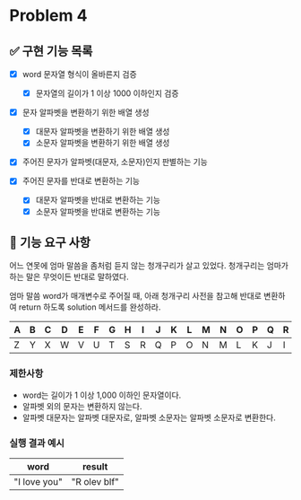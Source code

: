 # Problem 4

## ✅ 구현 기능 목록

- [x] word 문자열 형식이 올바른지 검증
  - [x] 문자열의 길이가 1 이상 1000 이하인지 검증

- [x] 문자 알파벳을 변환하기 위한 배열 생성
  - [x] 대문자 알파벳을 변환하기 위한 배열 생성
  - [x] 소문자 알파벳을 변환하기 위한 배열 생성

- [x] 주어진 문자가 알파벳(대문자, 소문자)인지 판별하는 기능

- [x] 주어진 문자를 반대로 변환하는 기능
  - [x] 대문자 알파벳을 반대로 변환하는 기능
  - [x] 소문자 알파벳을 반대로 변환하는 기능

## 🚀 기능 요구 사항

어느 연못에 엄마 말씀을 좀처럼 듣지 않는 청개구리가 살고 있었다. 청개구리는 엄마가 하는 말은 무엇이든 반대로 말하였다.

엄마 말씀 word가 매개변수로 주어질 때, 아래 청개구리 사전을 참고해 반대로 변환하여 return 하도록 solution 메서드를 완성하라.

| A | B | C | D | E | F | G | H | I | J | K | L | M | N | O | P | Q | R | S | T | U | V | W | X | Y | Z |
| --- | --- | --- | --- | --- | --- | --- | --- | --- | --- | --- | --- | --- | --- | --- | --- | --- | --- | --- | --- | --- | --- | --- | --- | --- | --- |
| Z | Y | X | W | V | U | T | S | R | Q | P | O | N | M | L | K | J | I | H | G | F | E | D | C | B | A |

### 제한사항

- word는 길이가 1 이상 1,000 이하인 문자열이다.
- 알파벳 외의 문자는 변환하지 않는다.
- 알파벳 대문자는 알파벳 대문자로, 알파벳 소문자는 알파벳 소문자로 변환한다.

### 실행 결과 예시

| word | result |
| --- | --- |
| "I love you" | "R olev blf" |

